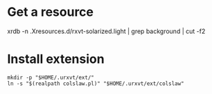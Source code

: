 # Get a resource
xrdb -n .Xresources.d/rxvt-solarized.light | grep background | cut -f2

# Install extension

```
mkdir -p "$HOME/.urxvt/ext/"
ln -s "$(realpath colslaw.pl)" "$HOME/.urxvt/ext/colslaw"
```
